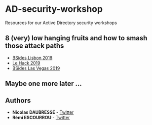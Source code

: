 # AD-security-workshop

Resources for our Active Directory security workshops

## 8 (very) low hanging fruits and how to smash those attack paths

* [BSides Lisbon 2018](https://bsideslisbon.org/2018/speakers/#r%C3%A9miescourrouandnicolasdaubresseWorkshop)
* [Le Hack 2019](https://lehack.org/en/planning/workshop-fr-active-directory-security-8-very-low-hanging-fruits-and-how-to-smash-those-attack-paths)
* [BSides Las Vegas 2019](https://www.bsideslv.org/schedule-2/)
 
## Maybe one more later ...

 
## Authors
 
* **Nicolas DAUBRESSE** - [Twitter](https://twitter.com/nicolas_dbresse)
* **Rémi ESCOURROU** - [Twitter](https://twitter.com/remiescourrou)
